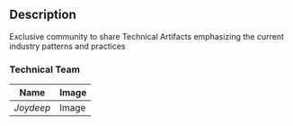 ## Description
Exclusive community to share Technical Artifacts emphasizing the current industry patterns and practices

### Technical Team

| Name       | Image |
|--|--|
| *Joydeep* |Image  |


